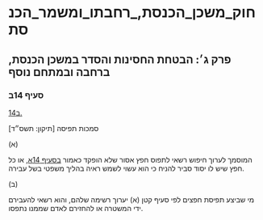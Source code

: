 # חוק_משכן_הכנסת,_רחבתו_ומשמר_הכנסת

## פרק ג׳: הבטחת החסינות והסדר במשכן הכנסת, ברחבה ובמתחם נוסף

### סעיף 14ב

[14ב.](https://he.wikisource.org/wiki/%D7%97%D7%95%D7%A7_%D7%9E%D7%A9%D7%9B%D7%9F_%D7%94%D7%9B%D7%A0%D7%A1%D7%AA,_%D7%A8%D7%97%D7%91%D7%AA%D7%95_%D7%95%D7%9E%D7%A9%D7%9E%D7%A8_%D7%94%D7%9B%D7%A0%D7%A1%D7%AA#%D7%A1%D7%A2%D7%99%D7%A3_14%D7%91)

סמכות תפיסה [תיקון: תשס״ד]

(א)

המוסמך לערוך חיפוש רשאי לתפוס חפץ אסור שלא הופקד כאמור [בסעיף 14א](https://he.wikisource.org/wiki/%D7%97%D7%95%D7%A7_%D7%9E%D7%A9%D7%9B%D7%9F_%D7%94%D7%9B%D7%A0%D7%A1%D7%AA,_%D7%A8%D7%97%D7%91%D7%AA%D7%95_%D7%95%D7%9E%D7%A9%D7%9E%D7%A8_%D7%94%D7%9B%D7%A0%D7%A1%D7%AA#%D7%A1%D7%A2%D7%99%D7%A3_14%D7%90), או כל חפץ שיש לו יסוד סביר להניח כי הוא עשוי לשמש ראיה בהליך משפטי בשל עבירה.

(ב)

מי שביצע תפיסת חפצים לפי סעיף קטן (א) יערוך רשימה שלהם, והוא רשאי להעבירם ידי המשטרה או להחזירם לאדם שממנו נתפסו.